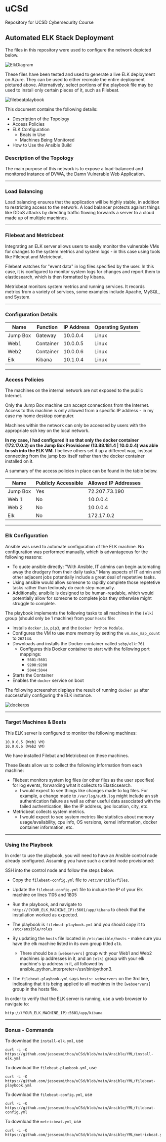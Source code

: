 # uCSd
Repository for UCSD Cybersecurity Course

## Automated ELK Stack Deployment

The files in this repository were used to configure the network depicted below.

![ElkDiagram](https://raw.githubusercontent.com/jessesmithca/uCSd/main/Diagrams/ElkDiagram.png)

These files have been tested and used to generate a live ELK deployment on Azure. They can be used to either recreate the entire deployment pictured above. Alternatively, select portions of the playbook file may be used to install only certain pieces of it, such as Filebeat.

![filebeatplaybook](https://raw.githubusercontent.com/jessesmithca/uCSd/main/Ansible/Images/filebeat_playbook_yml.png)

This document contains the following details:
- Description of the Topology
- Access Policies
- ELK Configuration
  - Beats in Use
  - Machines Being Monitored
- How to Use the Ansible Build


### Description of the Topology

The main purpose of this network is to expose a load-balanced and monitored instance of DVWA, the Damn Vulnerable Web Application.

----
### Load Balancing

Load balancing ensures that the application will be highly stable, in addition to restricting access to the network. A load balancer protects against things like DDoS attacks by directing traffic flowing torwards a server to a cloud made up of multiple machines.

----
### Filebeat and Metricbeat

Integrating an ELK server allows users to easily monitor the vulnerable VMs for changes to the system metrics and system logs - in this case using tools like Filebeat and Metricbeat.

Filebeat watches for "event data" in log files specified by the user. In this case, it is configured to monitor system logs for changes and report them to elasticsearch, which is then formatted by kibana.
 
Metricbeat monitors system metrics and running services. It records metrics from a variety of services, some examples include Apache, MySQL, and System.

----

### Configuration Details

| Name     | Function | IP Address | Operating System |
|----------|----------|------------|------------------|
| Jump Box | Gateway  | 10.0.0.4   | Linux            |
| Web1     | Container| 10.0.0.5   | Linux            |
| Web2     | Container| 10.0.0.6   | Linux            |
| Elk      | Kibana   | 10.1.0.4   | Linux            |

----

### Access Policies

The machines on the internal network are not exposed to the public Internet. 

Only the Jump Box machine can accept connections from the Internet. Access to this machine is only allowed from a specific IP address - in my case my home desktop computer.

Machines within the network can only be accessed by users with the appropriate ssh key on the local network.

**In my case, I had configured it so that only the docker container (172.17.0.2) on the Jump Box Provisioner (13.88.181.4 | 10.0.0.4) was able to ssh into the ELK VM.** I believe others set it up a different way, instead connecting from the jump box itself rather than the docker container installed on it.

A summary of the access policies in place can be found in the table below.

| Name     | Publicly Accessible | Allowed IP Addresses |
|----------|---------------------|----------------------|
| Jump Box | Yes                 |    72.207.73.190     |
| Web 1    | No                  |    10.0.0.4          |
| Web 2    | No                  |    10.0.0.4          |
| Elk      | No                  |    172.17.0.2        |

----

### Elk Configuration

Ansible was used to automate configuration of the ELK machine. No configuration was performed manually, which is advantageous for the following reasons:

* To quote ansible directly: "With Ansible, IT admins can begin automating away the drudgery from their daily tasks." Many aspects of IT admin and other adjacent jobs potentially include a great deal of repetetive tasks. 
* Using ansible would allow someone to rapidly complete those repetetive tasks rather than tediously do each step manually.
* Additionally, ansibile is designed to be human-readable, which would potentially allow for someone to complete jobs they otherwise might struggle to complete.

The playbook implements the following tasks to all machines in the `[elk]` group (should only be 1 machine) from your `hosts` file:
* Installs `docker.io`, `pip3`, and the `Docker Python Module`.
* Configures the VM to use more memory by setting the `vm.max_map_count` to `262144`.
* Downloads and installs the Docker container called `sebp/elk:761`
  * Configures this Docker container to start with the following port mappings:
    * `5601:5601`
    * `9200:9200`
    * `5044:5044`
* Starts the Container 
* Enables the `docker` service on boot

The following screenshot displays the result of running `docker ps` after successfully configuring the ELK instance.

![dockerps](https://raw.githubusercontent.com/jessesmithca/uCSd/main/Ansible/Images/elk_docker_ps.png)

----

### Target Machines & Beats
This ELK server is configured to monitor the following machines:

	10.0.0.5 (Web1 VM)
	10.0.0.6 (Web2 VM)

We have installed Filebat and Metricbeat on these machines.

These Beats allow us to collect the following information from each machine:
* Filebeat monitors system log files (or other files as the user specifies) for log events, forwarding what it collects to Elasticsearch.
  * I would expect to see things like changes made to log files. For example, a change made to `/var/log/auth.log` might include an ssh authentication failure as well as other useful data associated with the failed authentication, like the IP address, geo location, city, etc.
* Metricbeat collects system metrics.
  * I would expect to see system metrics like statistics about memory usage/availability, cpu info, OS versions, kernel information, docker container information, etc.

----

### Using the Playbook
In order to use the playbook, you will need to have an Ansible control node already configured. Assuming you have such a control node provisioned: 

SSH into the control node and follow the steps below:
* Copy the `filebeat-config.yml` file to `/etc/ansible/files`.
* Update the `filebeat-config.yml` file to include the IP of your Elk machine on lines 1105 and 1805
* Run the playbook, and navigate to `http://(YOUR_ELK_MACHINE_IP):5601/app/kibana` to check that the installation worked as expected.



* The playbook is `filebeat-playbook.yml` and you should copy it to `/etc/ansible/roles`
* By updating the `hosts` file located in `/etc/ansible/hosts` - make sure you have the elk machine listed in its own group titled `elk`. 
  * There should be a `[webservers]` group with your Web1 and Web2 machines ip addresses in it, and an `[elk]` group with your elk machine's ip address in it, all followed by ansible_python_interpreter=/usr/bin/python3.

* The `filebeat-playbook.yml` says `hosts: webservers` on the 3rd line, indicating that it is being applied to all machines in the `[webservers]` group in the hosts file.

In order to verify that the ELK server is running, use a web browser to navigate to:
		
	http://(YOUR_ELK_MACHINE_IP):5601/app/kibana

----

### Bonus - Commands

To download the `install-elk.yml`, use 
	
	curl -L -O https://github.com/jessesmithca/uCSd/blob/main/Ansible/YML/install-elk.yml

To download the `filebeat-playbook.yml`, use 
		
	curl -L -O https://github.com/jessesmithca/uCSd/blob/main/Ansible/YML/filebeat-playbook.yml
		
To download the `filebeat-config.yml`, use
		
	curl -L -O https://github.com/jessesmithca/uCSd/blob/main/Ansible/YML/filebeat-config.yml
		
To download the `metricbeat.yml`, use

	curl -L -O https://github.com/jessesmithca/uCSd/blob/main/Ansible/YML/metricbeat.yml
